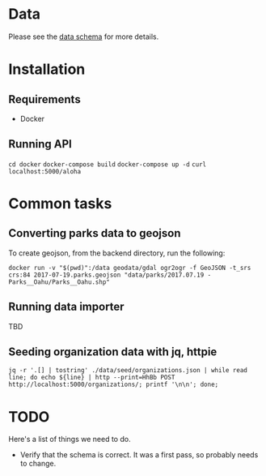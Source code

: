 # Data

Please see the [data schema](Schema.md) for more details.

# Installation

## Requirements

* Docker

## Running API

```cd docker```
```docker-compose build```
```docker-compose up -d```
```curl localhost:5000/aloha```

# Common tasks

## Converting parks data to geojson

To create geojson, from the backend directory, run the following:

```docker run -v "$(pwd)":/data geodata/gdal ogr2ogr -f GeoJSON -t_srs crs:84 2017-07-19.parks.geojson "data/parks/2017.07.19 - Parks__Oahu/Parks__Oahu.shp"```

## Running data importer

TBD

## Seeding organization data with jq, httpie

```jq -r '.[] | tostring' ./data/seed/organizations.json | while read line; do echo ${line} | http --print=HhBb POST http://localhost:5000/organizations/; printf '\n\n'; done;```

# TODO

Here's a list of things we need to do.

 - Verify that the schema is correct. It was a first pass, so probably needs to
   change.
